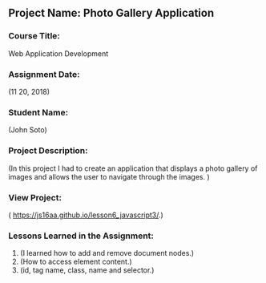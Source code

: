 ## Project Name:  Photo Gallery Application

### Course Title:
Web Application Development

### Assignment Date:  
(11 20, 2018)

### Student Name:  
(John Soto)

### Project Description:
(In this project I had to create an application that displays a photo gallery of images and allows the user
to navigate through the images. )

### View Project:
( https://js16aa.github.io/lesson6_javascript3/.)

### Lessons Learned in the Assignment:
1. (I learned how to add and remove document nodes.)
2. (How to access element content.)
3. (id, tag name, class, name and selector.)

